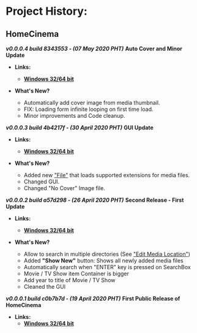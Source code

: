 # Project History:

## HomeCinema

***v0.0.0.4 build 8343553 - (07 May 2020 PHT)*** **Auto Cover and Minor Update**

- **Links:**
  -  **[Windows 32/64 bit](https://github.com/JerloPH/HomeCinema/releases/download/v0.0.0.4/HomeCinema-Windows_v0.0.0.4.zip)**
	
- **What's New?**
  - Automatically add cover image from media thumbnail.
  - FIX: Loading form infinite looping on first time load.
  - Minor improvements and Code cleanup.

***v0.0.0.3 build 4b4217f - (30 April 2020 PHT)*** **GUI Update**

- **Links:**
  -  **[Windows 32/64 bit](https://github.com/JerloPH/HomeCinema/releases/download/v0.0.0.3/HomeCinema-Windows_v0.0.0.3.zip)**
	
- **What's New?**
  - Added new ["File"](https://github.com/JerloPH/HomeCinema/tree/master/HomeCinema/Resources/media_ext.hc_data "media_ext.hc_data") that loads supported extensions for media files.
  - Changed GUI.
  - Changed "No Cover" Image file.

***v0.0.0.2 build a57d298 - (26 April 2020 PHT)*** **Second Release - First Update**

- **Links:**
  -  **[Windows 32/64 bit](https://github.com/JerloPH/HomeCinema/releases/download/v0.0.0.2/HomeCinema-Windows_v0.0.0.2.zip)**
	
- **What's New?**
  - Allow to search in multiple directories (See ["Edit Media Location"](https://github.com/JerloPH/HomeCinema#edit-medialocation))
  - Added **"Show New"** button: Shows all newly added media files
  - Automatically search when "ENTER" key is pressed on SearchBox
  - Movie / TV Show item Container is bigger
  - Add year to title of Movie / TV Show
  - Cleaned the GUI

***v0.0.0.1 build c0b7b7d - (19 April 2020 PHT)*** **First Public Release of HomeCinema**

- **Links:**
  -  **[Windows 32/64 bit](https://github.com/JerloPH/HomeCinema/releases/download/v0.0.0.1/HomeCinema-Windows_v0.0.0.1.zip)**
	


